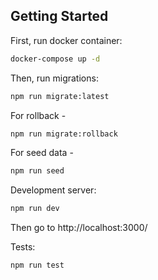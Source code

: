 ## Getting Started

First, run docker container:

```bash
docker-compose up -d
```

Then, run migrations:

```bash
npm run migrate:latest
```

For rollback -

```bash
npm run migrate:rollback
```

For seed data -

```bash
npm run seed
```

Development server:

```bash
npm run dev
```
Then go to http://localhost:3000/

Tests:

```bash
npm run test
```


